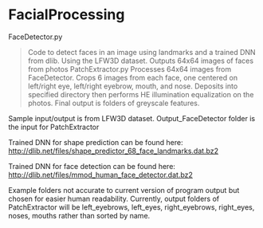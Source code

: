 # FacialProcessing
FaceDetector.py
>Code to detect faces in an image using landmarks and a trained DNN from dlib. Using the LFW3D dataset. Outputs 64x64 images of faces from photos
PatchExtractor.py
>Processes 64x64 images from FaceDetector. Crops 6 images from each face, one centered on left/right eye, left/right eyebrow, mouth, and nose. Deposits into specified directory then performs HE illumination equalization on the photos. Final output is folders of greyscale features.

Sample input/output is from LFW3D dataset. Output_FaceDetector folder is the input for PatchExtractor

Trained DNN for shape prediction can be found here: http://dlib.net/files/shape_predictor_68_face_landmarks.dat.bz2

Trained DNN for face detection can be found here: http://dlib.net/files/mmod_human_face_detector.dat.bz2

Example folders not accurate to current version of program output but chosen for easier human readability. Currently, output folders of PatchExtractor will be left_eyebrows, left_eyes, right_eyebrows, right_eyes, noses, mouths rather than sorted by name.

